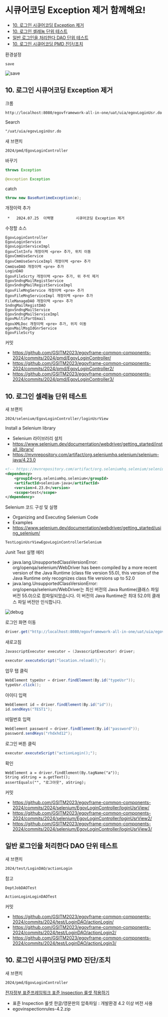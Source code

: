 # 시큐어코딩 Exception 제거 함께해요!

- [10. 로그인 시큐어코딩 Exception 제거](#10-로그인-시큐어코딩-exception-제거)
- [10. 로그인 셀레늄 단위 테스트](#10-로그인-셀레늄-단위-테스트)
- [일반 로그인을 처리한다 DAO 단위 테스트](#일반-로그인을-처리한다-dao-단위-테스트)
- [10. 로그인 시큐어코딩 PMD 진단/조치](#10-로그인-시큐어코딩-pmd-진단조치)

환경설정
```
save
```
![save](save.png)

## 10. 로그인 시큐어코딩 Exception 제거
크롬
```
http://localhost:8080/egovframework-all-in-one/uat/uia/egovLoginUsr.do
```

Search
```
"/uat/uia/egovLoginUsr.do
```

새 브랜치
```
2024/pmd/EgovLoginController
```

바꾸기
```java
throws Exception
```

```java
@exception Exception
```

catch
```java
throw new BaseRuntimeException(e);
```

개정이력 추가
```
 *   2024.07.25  이백행          시큐어코딩 Exception 제거
```

수정할 소스
```
EgovLoginController
EgovLoginService
EgovLoginServiceImpl
EgovClntInfo 개정이력 <pre> 추가, 위치 이동
EgovCmmUseService
EgovCmmUseServiceImpl 개정이력 <pre> 추가
CmmUseDAO 개정이력 <pre> 추가
LoginDAO
EgovFileScrty 개정이력 <pre> 추가, 위 주석 제거
EgovSndngMailRegistService
EgovSndngMailRegistServiceImpl
EgovFileMngService 개정이력 <pre> 추가
EgovFileMngServiceImpl 개정이력 <pre> 추가
FileManageDAO 개정이력 <pre> 추가
SndngMailRegistDAO
EgovSndngMailService
EgovSndngMailServiceImpl
EgovMultiPartEmail
EgovXMLDoc 개정이력 <pre> 추가, 위치 이동
egovMailMsgIdGnrService
EgovFileScrty
```

커밋
- https://github.com/GSITM2023/egovframe-common-components-2024/commits/2024/pmd/EgovLoginController/
- https://github.com/GSITM2023/egovframe-common-components-2024/commits/2024/pmd/EgovLoginController2/
- https://github.com/GSITM2023/egovframe-common-components-2024/commits/2024/pmd/EgovLoginController3/

## 10. 로그인 셀레늄 단위 테스트

새 브랜치
```
2024/selenium/EgovLoginController/loginUsrView
```

Install a Selenium library
- Selenium 라이브러리 설치
- https://www.selenium.dev/documentation/webdriver/getting_started/install_library/
- https://mvnrepository.com/artifact/org.seleniumhq.selenium/selenium-java/4.23.0

```xml
<!-- https://mvnrepository.com/artifact/org.seleniumhq.selenium/selenium-java -->
<dependency>
    <groupId>org.seleniumhq.selenium</groupId>
    <artifactId>selenium-java</artifactId>
    <version>4.23.0</version>
	<scope>test</scope>
</dependency>
```

Selenium 코드 구성 및 실행
- Organizing and Executing Selenium Code
- Examples
- https://www.selenium.dev/documentation/webdriver/getting_started/using_selenium/

```
TestLoginUsrViewEgovLoginControllerSelenium
```

Junit Test 실행 에러
- java.lang.UnsupportedClassVersionError: org/openqa/selenium/WebDriver has been compiled by a more recent version of the Java Runtime (class file version 55.0), this version of the Java Runtime only recognizes class file versions up to 52.0
- java.lang.UnsupportedClassVersionError: org/openqa/selenium/WebDriver는 최신 버전의 Java Runtime(클래스 파일 버전 55.0)으로 컴파일되었습니다. 이 버전의 Java Runtime은 최대 52.0의 클래스 파일 버전만 인식합니다.

![debug](debug.png)

로그인 화면 이동
```java
driver.get("http://localhost:8080/egovframework-all-in-one/uat/uia/egovLoginUsr.do");
```

새로고침
```java
JavascriptExecutor executor = (JavascriptExecutor) driver;

executor.executeScript("location.reload();");
```

업무 탭 클릭
```java
WebElement typeUsr = driver.findElement(By.id("typeUsr"));
typeUsr.click();
```

아이디 입력
```java
WebElement id = driver.findElement(By.id("id"));
id.sendKeys("TEST1");
```

비밀번호 입력
```java
WebElement password = driver.findElement(By.id("password"));
password.sendKeys("rhdxhd12");
```

로그인 버튼 클릭
```java
executor.executeScript("actionLogin();");
```

확인
```
WebElement a = driver.findElement(By.tagName("a"));
String aString = a.getText();
assertEquals("", "로그아웃", aString);
```

커밋
- https://github.com/GSITM2023/egovframe-common-components-2024/commits/2024/selenium/EgovLoginController/loginUsrView/
- https://github.com/GSITM2023/egovframe-common-components-2024/commits/2024/selenium/EgovLoginController/loginUsrView2/
- https://github.com/GSITM2023/egovframe-common-components-2024/commits/2024/selenium/EgovLoginController/loginUsrView3/

## 일반 로그인을 처리한다 DAO 단위 테스트

새 브랜치
```
2024/test/LoginDAO/actionLogin
```

참고
```
DeptJobDAOTest
```

```
ActionLoginLoginDAOTest
```

커밋
- https://github.com/GSITM2023/egovframe-common-components-2024/commits/2024/test/LoginDAO/actionLogin/
- https://github.com/GSITM2023/egovframe-common-components-2024/commits/2024/test/LoginDAO/actionLogin2/
- https://github.com/GSITM2023/egovframe-common-components-2024/commits/2024/test/LoginDAO/actionLogin3/

## 10. 로그인 시큐어코딩 PMD 진단/조치

새 브랜치
```
2024/pmd/EgovLoginController
```

[전자정부 표준프레임워크 표준 Inspection 룰셋 적용하기](https://www.egovframe.go.kr/wiki/doku.php?id=egovframework:dev4.2:imp:inspection#%EC%A0%84%EC%9E%90%EC%A0%95%EB%B6%80_%ED%91%9C%EC%A4%80%ED%94%84%EB%A0%88%EC%9E%84%EC%9B%8C%ED%81%AC_%ED%91%9C%EC%A4%80_inspection_%EB%A3%B0%EC%85%8B_%EC%A0%81%EC%9A%A9%ED%95%98%EA%B8%B0)
- 표준 Inspection 룰셋 한글/영문판의 압축파일 : 개발환경 4.2 이상 버전 사용
- egovinspectionrules-4.2.zip
